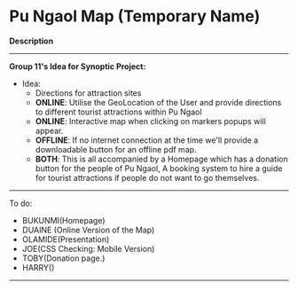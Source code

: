 # Pu Ngaol Map (Temporary Name) #

**Description**
_______


**Group 11's Idea for Synoptic Project:**
- Idea:
  - Directions for attraction sites
  - **ONLINE**: Utilise the GeoLocation of the User and provide directions to different tourist attractions within Pu Ngaol
  - **ONLINE**: Interactive map when clicking on markers popups will appear.
  - **OFFLINE**: If no internet connection at the time we'll provide a downloadable button for an offline pdf map.
  - **BOTH**: This is all accompanied by a Homepage which has a donation button for the people of Pu Ngaol, A booking system to hire a guide for tourist attractions if people do not want to go themselves.
_______________
To do:
- BUKUNMI(Homepage)
- DUAINE (Online Version of the Map)
- OLAMIDE(Presentation)
- JOE(CSS Checking: Mobile Version)
- TOBY(Donation page.)
- HARRY()
________________
